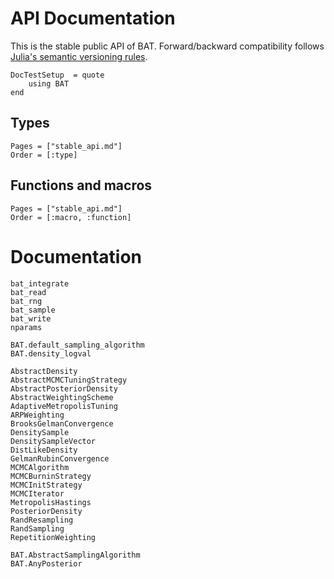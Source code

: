 # API Documentation

This is the stable public API of BAT. Forward/backward compatibility follows
[Julia's semantic versioning rules](https://julialang.github.io/Pkg.jl/v1/compatibility/).


```@meta
DocTestSetup  = quote
    using BAT
end
```

## Types

```@index
Pages = ["stable_api.md"]
Order = [:type]
```

## Functions and macros

```@index
Pages = ["stable_api.md"]
Order = [:macro, :function]
```

# Documentation


```@docs
bat_integrate
bat_read
bat_rng
bat_sample
bat_write
nparams

BAT.default_sampling_algorithm
BAT.density_logval

AbstractDensity
AbstractMCMCTuningStrategy
AbstractPosteriorDensity
AbstractWeightingScheme
AdaptiveMetropolisTuning
ARPWeighting
BrooksGelmanConvergence
DensitySample
DensitySampleVector
DistLikeDensity
GelmanRubinConvergence
MCMCAlgorithm
MCMCBurninStrategy
MCMCInitStrategy
MCMCIterator
MetropolisHastings
PosteriorDensity
RandResampling
RandSampling
RepetitionWeighting

BAT.AbstractSamplingAlgorithm
BAT.AnyPosterior
```
